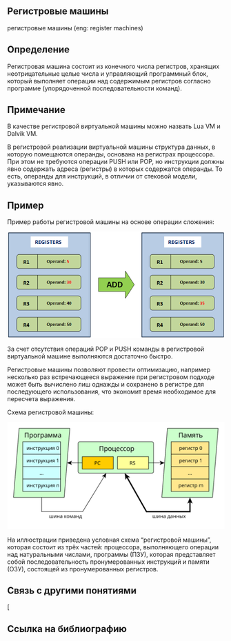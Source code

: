 ## Регистровые машины
регистровые машины (eng: register machines) 

## Определение
Регистровая машина состоит из конечного числа регистров, хранящих неотрицательные целые числа и управляющий программный блок, который выполняет операции над содержимым регистров согласно программе (упорядоченной последовательности команд).
## Примечание
В качестве регистровой виртуальной машины можно назвать Lua VM и Dalvik VM.

В регистровой реализации виртуальной машины структура данных, в которую помещаются операнды, основана на регистрах процессора. При этом не требуются операции PUSH или POP, но инструкции должны явно содержать адреса (регистры) в которых содержатся операнды. То есть, операнды для инструкций, в отличии от стековой модели, указываются явно. 

## Пример
Пример работы регистровой машины на основе операции сложения:

![register_add](https://github.com/vernikkkkkkkkkkkkkkkkkkk/concept_new/blob/main/images/registeradd.png)

За счет отсутствия операций POP и PUSH команды в регистровой виртуальной машине выполняются достаточно быстро.

Регистровые машины позволяют провести оптимизацию, например несколько раз встречающееся выражение при регистровом подходе может быть вычислено лиш однажды и сохранено в регистре для последующего использования, что экономит время необходимое для пересчета выражения.

Схема регистровой машины:

![register machine](https://github.com/vernikkkkkkkkkkkkkkkkkkk/concept_new/blob/main/images/register_machine.svg)

На иллюстрации приведена условная схема “регистровой машины”, которая состоит из трёх частей: процессора, выполняющего операции над натуральными числами, программы (ПЗУ), которая представляет собой последовательность пронумерованных инструкций и памяти (ОЗУ), состоящей из пронумерованных регистров.

## Cвязь с другими понятиями 
[
## Cсылка на библиографию
